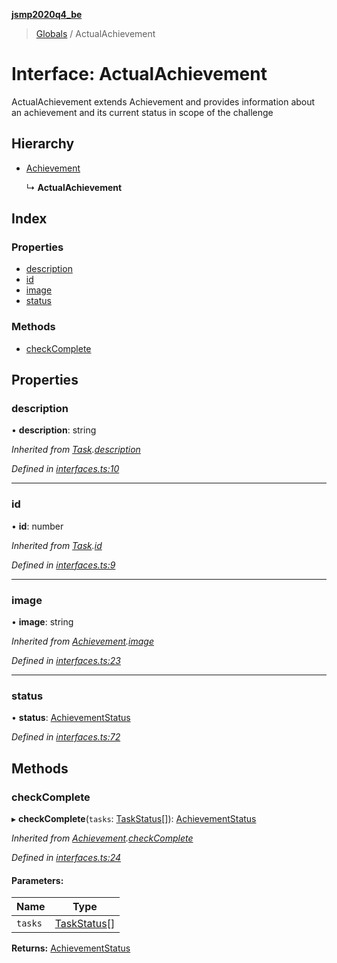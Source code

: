 **[jsmp2020q4_be](../README.md)**

> [Globals](../globals.md) / ActualAchievement

# Interface: ActualAchievement

ActualAchievement extends Achievement
and provides information about an achievement
and its current status in scope of the challenge

## Hierarchy

* [Achievement](achievement.md)

  ↳ **ActualAchievement**

## Index

### Properties

* [description](actualachievement.md#description)
* [id](actualachievement.md#id)
* [image](actualachievement.md#image)
* [status](actualachievement.md#status)

### Methods

* [checkComplete](actualachievement.md#checkcomplete)

## Properties

### description

•  **description**: string

*Inherited from [Task](task.md).[description](task.md#description)*

*Defined in [interfaces.ts:10](https://github.com/melenadesign/jsmp_q42020/blob/7c047bb/JSMPserver/src/interfaces.ts#L10)*

___

### id

•  **id**: number

*Inherited from [Task](task.md).[id](task.md#id)*

*Defined in [interfaces.ts:9](https://github.com/melenadesign/jsmp_q42020/blob/7c047bb/JSMPserver/src/interfaces.ts#L9)*

___

### image

•  **image**: string

*Inherited from [Achievement](achievement.md).[image](achievement.md#image)*

*Defined in [interfaces.ts:23](https://github.com/melenadesign/jsmp_q42020/blob/7c047bb/JSMPserver/src/interfaces.ts#L23)*

___

### status

•  **status**: [AchievementStatus](achievementstatus.md)

*Defined in [interfaces.ts:72](https://github.com/melenadesign/jsmp_q42020/blob/7c047bb/JSMPserver/src/interfaces.ts#L72)*

## Methods

### checkComplete

▸ **checkComplete**(`tasks`: [TaskStatus](taskstatus.md)[]): [AchievementStatus](achievementstatus.md)

*Inherited from [Achievement](achievement.md).[checkComplete](achievement.md#checkcomplete)*

*Defined in [interfaces.ts:24](https://github.com/melenadesign/jsmp_q42020/blob/7c047bb/JSMPserver/src/interfaces.ts#L24)*

#### Parameters:

Name | Type |
------ | ------ |
`tasks` | [TaskStatus](taskstatus.md)[] |

**Returns:** [AchievementStatus](achievementstatus.md)

